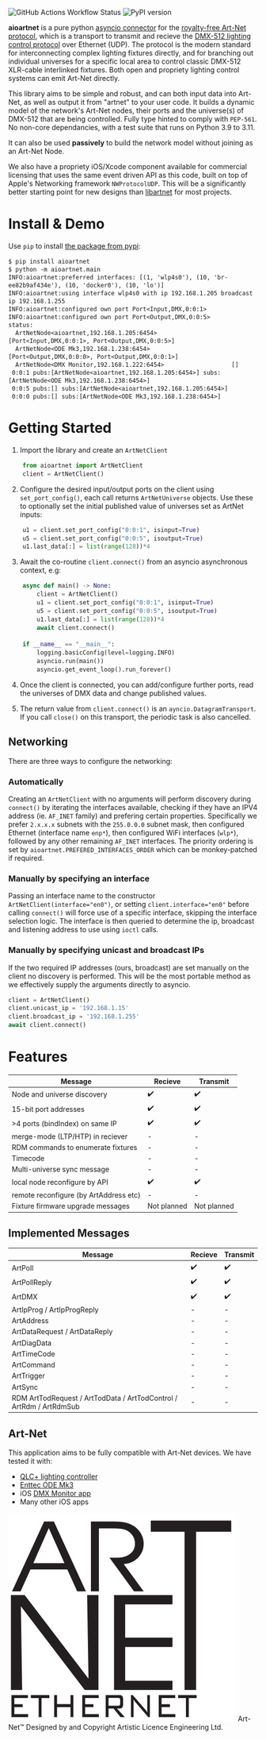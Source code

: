 
![GitHub Actions Workflow Status](https://img.shields.io/github/actions/workflow/status/TeaEngineering/aioartnet/check.yml) ![PyPI version](https://badge.fury.io/py/aioartnet.svg)


**aioartnet** is a pure python [asyncio connector](https://docs.python.org/3/library/asyncio.html) for the [royalty-free Art-Net protocol](https://art-net.org.uk/background/), which is a transport to transmit and recieve the [DMX-512 lighting control protocol](https://en.wikipedia.org/wiki/DMX512) over Ethernet (UDP). The protocol is the modern standard for interconnecting complex lighting fixtures directly, and for branching out individual universes for a specific local area to control classic DMX-512 XLR-cable interlinked fixtures. Both open and propriety lighting control systems can emit Art-Net directly.

This library aims to be simple and robust, and can both input data into Art-Net, as well as output it from "artnet" to your user code. It builds a dynamic model of the network's Art-Net nodes, their ports and the universe(s) of DMX-512 that are being controlled. Fully type hinted to comply with `PEP-561`. No non-core dependancies, with a test suite that runs on Python 3.9 to 3.11.

It can also be used __passively__ to build the network model without joining as an Art-Net Node.

We also have a propriety iOS/Xcode component available for commercial licensing that uses the same event driven API as this code, built on top of Apple's Networking framework `NWProtocolUDP`. This will be a significantly better starting point for new designs than [libartnet](https://github.com/OpenLightingProject/libartnet) for most projects.

Install & Demo
====

Use `pip` to install [the package from pypi](https://pypi.org/project/aioartnet/):

    $ pip install aioartnet
    $ python -m aioartnet.main
    INFO:aioartnet:preferred interfaces: [(1, 'wlp4s0'), (10, 'br-ee82b9af434e'), (10, 'docker0'), (10, 'lo')]
    INFO:aioartnet:using interface wlp4s0 with ip 192.168.1.205 broadcast ip 192.168.1.255
    INFO:aioartnet:configured own port Port<Input,DMX,0:0:1>
    INFO:aioartnet:configured own port Port<Output,DMX,0:0:5>
    status:
      ArtNetNode<aioartnet,192.168.1.205:6454>                     [Port<Input,DMX,0:0:1>, Port<Output,DMX,0:0:5>]
      ArtNetNode<ODE Mk3,192.168.1.238:6454>                       [Port<Output,DMX,0:0:0>, Port<Output,DMX,0:0:1>]
      ArtNetNode<DMX Monitor,192.168.1.222:6454>                   []
     0:0:1 pubs:[ArtNetNode<aioartnet,192.168.1.205:6454>] subs:[ArtNetNode<ODE Mk3,192.168.1.238:6454>]
     0:0:5 pubs:[] subs:[ArtNetNode<aioartnet,192.168.1.205:6454>]
     0:0:0 pubs:[] subs:[ArtNetNode<ODE Mk3,192.168.1.238:6454>]


Getting Started
====

1) Import the library and create an `ArtNetClient`
```python
    from aioartnet import ArtNetClient
    client = ArtNetClient()
```
2) Configure the desired input/output ports on the client using `set_port_config()`, each call returns `ArtNetUniverse` objects. Use these to optionally set the initial published value of universes set as ArtNet inputs:
```python
    u1 = client.set_port_config("0:0:1", isinput=True)
    u5 = client.set_port_config("0:0:5", isoutput=True)
    u1.last_data[:] = list(range(128))*4
```

3) Await the co-routine `client.connect()` from an asyncio asynchronous context, e.g:
```python
    async def main() -> None:
        client = ArtNetClient()
        u1 = client.set_port_config("0:0:1", isinput=True)
        u5 = client.set_port_config("0:0:5", isoutput=True)
        u1.last_data[:] = list(range(128))*4
        await client.connect()

    if __name__ == "__main__":
        logging.basicConfig(level=logging.INFO)
        asyncio.run(main())
        asyncio.get_event_loop().run_forever()
```

4) Once the client is connected, you can add/configure further ports, read the universes of DMX data and change published values.

5) The return value from `client.connect()` is an `ayncio.DatagramTransport`. If you call `close()` on this transport, the periodic task is also cancelled.


Networking
----

There are three ways to configure the networking:

### Automatically

Creating an `ArtNetClient` with no arguments will perform discovery during `connect()` by iterating the interfaces available, checking if they have an IPV4 address (ie. `AF_INET` family) and prefering certain properties. Specifically we prefer `2.x.x.x` subnets with the `255.0.0.0` subnet mask, then configured Ethernet (interface name `enp*`), then configured WiFi interfaces (`wlp*`), followed by any other remaining `AF_INET` interfaces. The priority ordering is set by `aioartnet.PREFERED_INTERFACES_ORDER` which can be monkey-patched if required.

### Manually by specifying an interface

Passing an interface name to the constructor `ArtNetClient(interface="en0")`, or setting `client.interface="en0"` before calling `connect()` will force use of a specific interface, skipping the interface selection logic. The interface is then queried to determine the ip, broadcast and listening address to use using `ioctl` calls.

### Manually by specifying unicast and broadcast IPs

If the two required IP addresses (ours, broadcast) are set manually on the client no discovery is performed. This will be the most portable method as we effectively supply the arguments directly to asyncio.

```python
client = ArtNetClient()
client.unicast_ip = '192.168.1.15'
client.broadcast_ip = '192.168.1.255'
await client.connect()
```


Features
====

| Message                                | Recieve             | Transmit           |
|----------------------------------------|---------------------|--------------------|
| Node and universe discovery            | :heavy_check_mark:  | :heavy_check_mark: |
| 15-bit port addresses                  | :heavy_check_mark:  | :heavy_check_mark: |
| >4 ports (bindIndex) on same IP        | :heavy_check_mark:  | :heavy_check_mark: |
| merge-mode (LTP/HTP) in reciever       | -                   | -                  |
| RDM commands to enumerate fixtures     | -                   | -                  |
| Timecode                               | -                   | -                  |
| Multi-universe sync message            | -                   | -                  |
| local node reconfigure by API          | :heavy_check_mark:  | :heavy_check_mark: |
| remote reconfigure (by ArtAddress etc) | -                   | -                  |
| Fixture firmware upgrade messages      | Not planned         | Not planned        |

Implemented Messages
-----

| Message                            | Recieve             | Transmit           |
|------------------------------------|---------------------|--------------------|
| ArtPoll                            | :heavy_check_mark:  | :heavy_check_mark: |
| ArtPollReply                       | :heavy_check_mark:  | :heavy_check_mark: |
| ArtDMX                             | :heavy_check_mark:  | :heavy_check_mark: |
| ArtIpProg / ArtIpProgReply         | -                   | -                  |
| ArtAddress                         | -                   | -                  |
| ArtDataRequest / ArtDataReply      | -                   | -                  |
| ArtDiagData                        | -                   | -                  |
| ArtTimeCode                        | -                   | -                  |
| ArtCommand                         | -                   | -                  |
| ArtTrigger                         | -                   | -                  |
| ArtSync                            | -                   | -                  |
| RDM ArtTodRequest / ArtTodData / ArtTodControl / ArtRdm / ArtRdmSub | - | - |


Art-Net
----

This application aims to be fully compatible with Art-Net devices. We have tested it with:

* [QLC+ lighting controller](https://www.qlcplus.org/)
* [Enttec ODE Mk3](https://www.enttec.com/product/dmx-distribution/ode-mk3-dmx-ethernet-converter/)
* iOS [DMX Monitor app](https://apps.apple.com/us/app/dmx-monitor/id1544911427)
* Many other iOS apps


![Art-Net logo](./docs/art-net-master-logo.svg) Art-Net™ Designed by and Copyright Artistic Licence Engineering Ltd.
